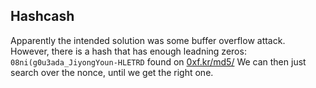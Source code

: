 ## Hashcash

Apparently the intended solution was some buffer overflow attack. However, there is a hash that has enough leadning zeros: `08ni(g0u3ada_JiyongYoun-HLETRD` found on [0xf.kr/md5/](http://0xf.kr/md5/) We can then just search over the nonce, until we get the right one.
